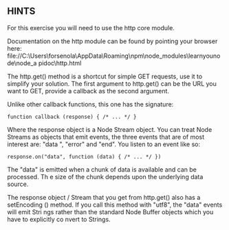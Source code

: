 ## HINTS

For this exercise you will need to use the http core module.

Documentation on the http module can be found by pointing your browser here:
  file://C:\Users\forsenola\AppData\Roaming\npm\node_modules\learnyounode\node_a
pidoc\http.html

The http.get() method is a shortcut for simple GET requests, use it to simplify
your solution. The first argument to http.get() can be the URL you want to GET,
provide a callback as the second argument.

Unlike other callback functions, this one has the signature:

    function callback (response) { /* ... */ }

Where the response object is a Node Stream object. You can treat Node Streams as
 objects that emit events, the three events that are of most interest are: "data
", "error" and "end". You listen to an event like so:

    response.on("data", function (data) { /* ... */ })

The "data" is emitted when a chunk of data is available and can be processed. Th
e size of the chunk depends upon the underlying data source.

The response object / Stream that you get from http.get() also has a setEncoding
() method. If you call this method with "utf8", the "data" events will emit Stri
ngs rather than the standard Node Buffer objects which you have to explicitly co
nvert to Strings.